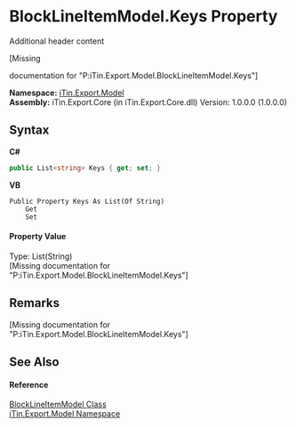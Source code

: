 # BlockLineItemModel.Keys Property 
Additional header content 

\[Missing <summary> documentation for "P:iTin.Export.Model.BlockLineItemModel.Keys"\]

**Namespace:**&nbsp;<a href="ef57ffcc-e95e-b212-5a46-9aa6f5a3511f">iTin.Export.Model</a><br />**Assembly:**&nbsp;iTin.Export.Core (in iTin.Export.Core.dll) Version: 1.0.0.0 (1.0.0.0)

## Syntax

**C#**<br />
``` C#
public List<string> Keys { get; set; }
```

**VB**<br />
``` VB
Public Property Keys As List(Of String)
	Get
	Set
```


#### Property Value
Type: List(String)<br />\[Missing <value> documentation for "P:iTin.Export.Model.BlockLineItemModel.Keys"\]

## Remarks
\[Missing <remarks> documentation for "P:iTin.Export.Model.BlockLineItemModel.Keys"\]

## See Also


#### Reference
<a href="1350d6bc-592c-dda0-2266-b68a7c5c6887">BlockLineItemModel Class</a><br /><a href="ef57ffcc-e95e-b212-5a46-9aa6f5a3511f">iTin.Export.Model Namespace</a><br />